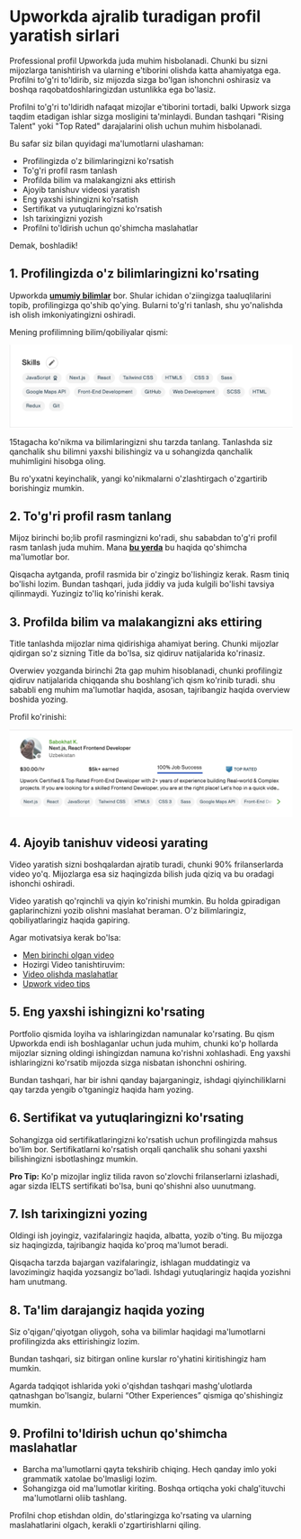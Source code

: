 # Upworkda ajralib turadigan profil yaratish sirlari

Professional profil Upworkda juda muhim hisbolanadi. Chunki bu sizni mijozlarga tanishtirish va ularning e'tiborini olishda katta ahamiyatga ega. Profilni to'g'ri to'ldirib, siz mijozda sizga bo'lgan ishonchni oshirasiz va boshqa raqobatdoshlaringizdan ustunlikka ega bo'lasiz. 

Profilni to'g'ri to'ldiridh nafaqat mizojlar e'tiborini tortadi, balki Upwork sizga taqdim etadigan ishlar sizga mosligini ta'minlaydi. Bundan tashqari "Rising Talent" yoki "Top Rated" darajalarini olish uchun muhim hisbolanadi.

Bu safar siz bilan quyidagi ma'lumotlarni ulashaman:
- Profilingizda o'z bilimlaringizni ko'rsatish
- To'g'ri profil rasm tanlash
- Profilda bilim va malakangizni aks ettirish
- Ajoyib tanishuv videosi yaratish
- Eng yaxshi ishingizni ko'rsatish
- Sertifikat va yutuqlaringizni ko'rsatish
- Ish tarixingizni yozish
- Profilni to'ldirish uchun qo'shimcha maslahatlar

Demak, boshladik!

## 1. Profilingizda o'z bilimlaringizni ko'rsating

Upworkda [**umumiy bilimlar**](https://www.upwork.com/hire/) bor. Shular ichidan o'ziingizga taaluqlilarini topib, profilingizga qo'shib qo'ying. Bularni to'g'ri tanlash, shu yo'nalishda ish olish imkoniyatingizni oshiradi.

Mening profilimning bilim/qobiliyalar qismi:

![img](../assets/images/lesson-2/skills.jpeg)

15tagacha ko'nikma va bilimlaringizni shu tarzda tanlang. Tanlashda siz qanchalik shu bilimni yaxshi bilishingiz va u sohangizda qanchalik muhimligini hisobga oling.

Bu ro'yxatni keyinchalik, yangi ko'nikmalarni o'zlashtirgach o'zgartirib borishingiz mumkin.

## 2. To'g'ri profil rasm tanlang

Mijoz birinchi bo;lib profil rasmingizni ko'radi, shu sababdan to'g'ri profil rasm tanlash juda muhim. Mana [**bu yerda**](https://www.upwork.com/resources/how-to-guide-perfect-profile-picture) bu haqida qo'shimcha ma'lumotlar bor.

Qisqacha aytganda, profil rasmida bir o'zingiz bo'lishingiz kerak. Rasm tiniq bo'lishi lozim. Bundan tashqari, juda jiddiy va juda kulgili bo'lishi tavsiya qilinmaydi. Yuzingiz to'liq ko'rinishi kerak.

## 3. Profilda bilim va malakangizni aks ettiring

Title tanlashda mijozlar nima qidirishiga ahamiyat bering. Chunki mijozlar qidirgan so'z sizning Title da bo'lsa, siz qidiruv natijalarida ko'rinasiz.

Overwiev yozganda birinchi 2ta gap muhim hisoblanadi, chunki profilingiz qidiruv natijalarida chiqqanda shu boshlang'ich qism ko'rinib turadi. shu sababli eng muhim ma'lumotlar haqida, asosan, tajribangiz haqida overview boshida yozing.

Profil ko'rinishi:

![](../assets/images/lesson-2/profile-small.jpeg)

## 4. Ajoyib tanishuv videosi yarating

Video yaratish sizni boshqalardan ajratib turadi, chunki 90% frilanserlarda video yo'q. Mijozlarga esa siz haqingizda bilish juda qiziq va bu oradagi ishonchi oshiradi. 

Video yaratish qo'rqinchli va qiyin ko'rinishi mumkin. Bu holda gpiradigan gaplarinchizni yozib olishni maslahat beraman. O'z bilimlaringiz, qobiliyatlaringiz haqida gapiring.

Agar motivatsiya kerak bo'lsa:
- [Men birinchi olgan video](https://youtu.be/brvMxvG1A-w)
- Hozirgi Video tanishtiruvim: 
- [Video olishda maslahatlar](https://www.youtube.com/watch?v=eSs68R4zhLI&t=498s)
- [Upwork video tips](https://www.upwork.com/resources/get-your-profile-to-the-next-level-with-an-intro-video)

## 5. Eng yaxshi ishingizni ko'rsating

Portfolio qismida loyiha va ishlaringizdan namunalar ko'rsating. Bu qism Upworkda endi ish boshlaganlar uchun juda muhim, chunki ko'p hollarda mijozlar sizning oldingi ishingizdan namuna ko'rishni xohlashadi. Eng yaxshi ishlaringizni ko'rsatib mijozda sizga nisbatan ishonchni oshiring.

Bundan tashqari, har bir ishni qanday bajarganingiz, ishdagi qiyinchiliklarni qay tarzda yengib o'tganingiz haqida ham yozing. 

## 6. Sertifikat va yutuqlaringizni ko'rsating

Sohangizga oid sertifikatlaringizni ko'rsatish uchun profilingizda mahsus bo'lim bor. Sertifikatlarni ko'rsatish orqali qanchalik shu sohani yaxshi bilishingizni isbotlashingz mumkin.

**Pro Tip:** Ko'p mizojlar ingliz tilida ravon so'zlovchi frilanserlarni izlashadi, agar sizda IELTS sertifikati bo'lsa, buni qo'shishni also uunutmang.

## 7. Ish tarixingizni yozing

Oldingi ish joyingiz, vazifalaringiz haqida, albatta, yozib o'ting. Bu mijozga siz haqingizda, tajribangiz haqida ko'proq ma'lumot beradi.

Qisqacha tarzda bajargan vazifalaringiz, ishlagan muddatingiz va lavozimingiz haqida yozsangiz bo'ladi. Ishdagi yutuqlaringiz haqida yozishni ham unutmang.

## 8. Ta'lim darajangiz haqida yozing

Siz o'qigan/'qiyotgan oliygoh, soha va bilimlar haqidagi ma'lumotlarni profilingizda aks ettirishingiz lozim. 

Bundan tashqari, siz bitirgan online kurslar ro'yhatini kiritishingiz ham mumkin.

Agarda tadqiqot ishlarida yoki o'qishdan tashqari mashg'ulotlarda qatnashgan bo'lsangiz, bularni “Other Experiences” qismiga qo'shishingiz mumkin.

## 9. Profilni to'ldirish uchun qo'shimcha maslahatlar

- Barcha ma'lumotlarni qayta tekshirib chiqing. Hech qanday imlo yoki grammatik xatolae bo'lmasligi lozim.
- Sohangizga oid ma'lumotlar kiriting. Boshqa ortiqcha yoki chalg'ituvchi ma'lumotlarni oliib tashlang.

Profilni chop etishdan oldin, do'stlaringizga ko'rsating va ularning maslahatlarini olgach, kerakli o'zgartirishlarni qiling.
